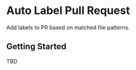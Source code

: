 # Auto Label Pull Request

Add labels to PR based on matched file patterns.

## Getting Started

TBD